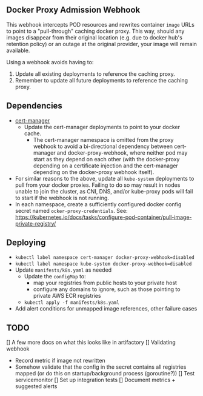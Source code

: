 Docker Proxy Admission Webhook
------------------------------

This webhook intercepts POD resources and rewrites container `image` URLs to point to a "pull-through"
caching docker proxy. This way, should any images disappear from their original location (e.g. due to docker hub's 
retention policy) or an outage at the original provider, your image will remain available.

Using a webhook avoids having to:
1. Update all existing deployments to reference the caching proxy.
2. Remember to update all future deployments to reference the caching proxy. 

Dependencies
------------

- [cert-manager](https://github.com/jetstack/cert-manager)
  - Update the cert-manager deployments to point to your docker cache.
    - The cert-manager namespace is omitted from the proxy webhook to avoid a bi-directional dependency between cert-manager and docker-proxy-webhook,
      where neither pod may start as they depend on each other (with the docker-proxy depending on a certificate injection and the cert-manager
      depending on the docker-proxy webhook itself).
- For similar reasons to the above, update all `kube-system` deployments to pull from your docker proxies. Failing to do
  so may result in nodes unable to join the cluster, as CNI, DNS, and/or kube-proxy pods will fail to start if the webhook is not running.
- In each namespace, create a sufficiently configured docker config secret named `ocker-proxy-credentials`. See: https://kubernetes.io/docs/tasks/configure-pod-container/pull-image-private-registry/ 

Deploying
---------

- `kubectl label namespace cert-manager docker-proxy-webhook=disabled`
- `kubectl label namespace kube-system docker-proxy-webhook=disabled`
- Update `manifests/k8s.yaml` as needed
    - Update the `configMap` to:
        - map your registries from public hosts to your private host
        - configure any domains to ignore, such as those pointing to private AWS ECR registries
    - `kubectl apply -f manifests/k8s.yaml`
- Add alert conditions for unmapped image references, other failure cases

TODO
----
[] A few more docs on what this looks like in artifactory
[] Validating webhook
  - Record metric if image not rewritten
  - Somehow validate that the config in the secret contains all registries mapped (or do this on startup/background process (goroutine?))
[] Test servicemonitor
[] Set up integration tests
[] Document metrics + suggested alerts